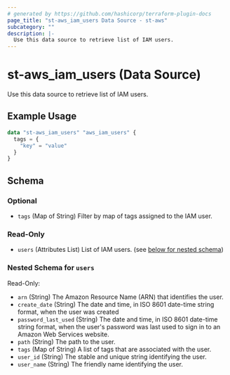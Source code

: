 ```yaml
---
# generated by https://github.com/hashicorp/terraform-plugin-docs
page_title: "st-aws_iam_users Data Source - st-aws"
subcategory: ""
description: |-
  Use this data source to retrieve list of IAM users.
---
```


# st-aws_iam_users (Data Source)

Use this data source to retrieve list of IAM users.

## Example Usage

```terraform
data "st-aws_iam_users" "aws_iam_users" {
  tags = {
    "key" = "value"
  }
}
```

<!-- schema generated by tfplugindocs -->
## Schema

### Optional

- `tags` (Map of String) Filter by map of tags assigned to the IAM user.

### Read-Only

- `users` (Attributes List) List of IAM users. (see [below for nested schema](#nestedatt--users))

<a id="nestedatt--users"></a>
### Nested Schema for `users`

Read-Only:

- `arn` (String) The Amazon Resource Name (ARN) that identifies the user.
- `create_date` (String) The date and time, in ISO 8601 date-time string format, when the user was created
- `password_last_used` (String) The date and time, in ISO 8601 date-time string format, when the user's password was last used to sign in to an Amazon Web Services website.
- `path` (String) The path to the user.
- `tags` (Map of String) A list of tags that are associated with the user.
- `user_id` (String) The stable and unique string identifying the user.
- `user_name` (String) The friendly name identifying the user.


